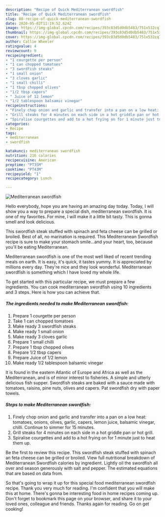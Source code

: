 ```yaml
---
description: "Recipe of Quick Mediterranean swordfish"
title: "Recipe of Quick Mediterranean swordfish"
slug: 80-recipe-of-quick-mediterranean-swordfish
date: 2020-05-02T11:19:52.624Z
image: https://img-global.cpcdn.com/recipes/393c83d5d0db5483/751x532cq70/mediterranean-swordfish-recipe-main-photo.jpg
thumbnail: https://img-global.cpcdn.com/recipes/393c83d5d0db5483/751x532cq70/mediterranean-swordfish-recipe-main-photo.jpg
cover: https://img-global.cpcdn.com/recipes/393c83d5d0db5483/751x532cq70/mediterranean-swordfish-recipe-main-photo.jpg
author: Callie Wheeler
ratingvalue: 4
reviewcount: 9
recipeingredient:
- "1 courgette per person"
- "1 can chopped tomatoes"
- "3 swordfish steaks"
- "1 small onion"
- "3 cloves garlic"
- "1 small chilli"
- "1 tbsp chopped olives"
- "1/2 tbsp capers"
- " Juice of 12 lemon"
- "1/2 tablespoon balsamic vinegar"
recipeinstructions:
- "Finely chop onion and garlic and transfer into a pan on a low heat: tomatoes, onions, olives, garlic, capers, lemon juice, balsamic vinegar, chilli. Continue to simmer for 15 minutes."
- "Grill steaks for 4 minutes on each side in a hot griddle pan or hot grill."
- "Spiralise courgettes and add to a hot frying on for 1 minute just to heat them up."
categories:
- Recipe
tags:
- mediterranean
- swordfish

katakunci: mediterranean swordfish 
nutrition: 216 calories
recipecuisine: American
preptime: "PT35M"
cooktime: "PT43M"
recipeyield: "1"
recipecategory: Lunch

---
```



![Mediterranean swordfish](https://img-global.cpcdn.com/recipes/393c83d5d0db5483/751x532cq70/mediterranean-swordfish-recipe-main-photo.jpg)

Hello everybody, hope you are having an amazing day today. Today, I will show you a way to prepare a special dish, mediterranean swordfish. It is one of my favorites. For mine, I will make it a little bit tasty. This is gonna smell and look delicious.

This swordfish steak stuffed with spinach and feta cheese can be grilled or broiled. Best of all, no marination is required. This Mediterranean Swordfish recipe is sure to make your stomach smile…and your heart, too, because you&#39;ll be eating Mediterranean.

Mediterranean swordfish is one of the most well liked of recent trending meals on earth. It is easy, it's quick, it tastes yummy. It is appreciated by millions every day. They're nice and they look wonderful. Mediterranean swordfish is something which I have loved my whole life.


To get started with this particular recipe, we must prepare a few ingredients. You can cook mediterranean swordfish using 10 ingredients and 3 steps. Here is how you can achieve that.

<!--inarticleads1-->

##### The ingredients needed to make Mediterranean swordfish:

1. Prepare 1 courgette per person
1. Take 1 can chopped tomatoes
1. Make ready 3 swordfish steaks
1. Make ready 1 small onion
1. Make ready 3 cloves garlic
1. Prepare 1 small chilli
1. Prepare 1 tbsp chopped olives
1. Prepare 1/2 tbsp capers
1. Prepare  Juice of 1/2 lemon
1. Make ready 1/2 tablespoon balsamic vinegar


It is found in the eastern Atlantic of Europe and Africa as well as the Mediterranean, and is of minor interest to fisheries. A simple and utterly delicious fish supper. Swordfish steaks are baked with a sauce made with tomatoes, raisins, pine nuts, olives and capers. Pat swordfish dry with paper towels. 

<!--inarticleads2-->

##### Steps to make Mediterranean swordfish:

1. Finely chop onion and garlic and transfer into a pan on a low heat: tomatoes, onions, olives, garlic, capers, lemon juice, balsamic vinegar, chilli. Continue to simmer for 15 minutes.
1. Grill steaks for 4 minutes on each side in a hot griddle pan or hot grill.
1. Spiralise courgettes and add to a hot frying on for 1 minute just to heat them up.


Be the first to review this recipe. This swordfish steak stuffed with spinach an feta cheese can be grilled or broiled. View full nutritional breakdown of Mediterranean Swordfish calories by ingredient. Lightly oil the swordfish all over and season generously with salt and pepper. The estimated equations that are based on data from. 

So that's going to wrap it up for this special food mediterranean swordfish recipe. Thank you very much for reading. I'm confident that you will make this at home. There's gonna be interesting food in home recipes coming up. Don't forget to bookmark this page on your browser, and share it to your loved ones, colleague and friends. Thanks again for reading. Go on get cooking!
